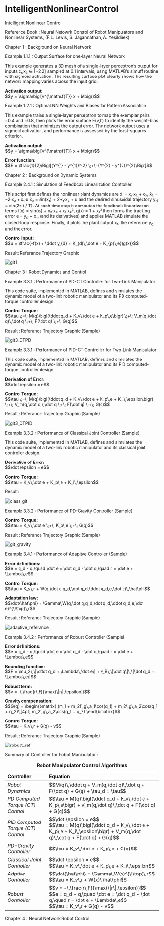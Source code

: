 # IntelligentNonlinearControl

Intelligent Nonlinear Control

Reference Book : Neural Netowrk Control of Robot Manipulators and Nonlinear Systems, (F.L. Lewis, S. Jagannathan, A. Yeşildirek)

Chapter 1 : Background on Neural Network

Example 1.1.1 : Output Surface for one-layer Neural Network

This example generates a 3D mesh of a single-layer perceptron’s output for inputs x₁,x₂ ∈ [−2,2] sampled at 0.1 intervals, using MATLAB’s simuff routine with sigmoid activation. The resulting surface plot clearly shows how the network mapping varies across the input grid. 

  <p>
    <strong>Activation output:</strong><br>
    $$y = \sigma\bigl(v^{\mathsf{T}} x + b\bigr)$$
  </p>                   

Example 1.2.1 : Optimal NN Weights and Biases for Pattern Association

This example trains a single-layer perceptron to map the exemplar pairs  =0.4 and =0.8, then plots the error surface E(v,b) to identify the weight–bias combination that minimizes the output error. The network output uses a sigmoid activation, and performance is assessed by the least-squares criterion.

  <p>
    <strong>Activation output:</strong><br>
    $$y = \sigma\bigl(v^{\mathsf{T}} x + b\bigr)$$
  </p>

  <p>
    <strong>Error function:</strong><br>
    $$E = \tfrac{1}{2}\Bigl[(Y^{1} - y^{1})^{2} \;+\; (Y^{2} - y^{2})^{2}\Bigr]$$
  </p>                                  

Chapter 2 : Background on Dynamic Systems

Example 2.4.1 : Simulation of Feedbcak Linearization Controller

This script first defines the nonlinear plant dynamics are ẋ₁ = x₁·x₂ + x₃, ẋ₂ = −2·x₂ + x₁·u ẋ₃ = sin(x₁) + 2·x₁·x₂ + u and the desired sinusoidal trajectory y<sub>d</sub> = sin(2π·t / T). At each time step it computes the feedback-linearization terms f(x) = sin(x₁) + x₂·x₃ + x₁·x₂²,  g(x) = 1 + x₁² then forms the tracking error e = y<sub>d</sub> − x₁, (and its derivatives) and applies MATLAB simulate the closed-loop response. Finally, it plots the plant output 
x₁, the reference y<sub>d</sub> and the error.

  <p>
    <strong>Control Input:</strong><br>
    $$u = \tfrac{-f(x) + \ddot y_{d} + K_{d}\,\dot e + K_{p}\,e}{g(x)}$$
  </p>

Result: Referance Trajectory Graphic

![git1](https://github.com/user-attachments/assets/a00e304b-eb49-4c93-b143-882ae17fb7a8)
 
Chapter 3 : Robot Dynamics and Control

Example 3.3.1 : Performance of PD-CT Controller for Two-Link Manipulator

This code suite, implemented in MATLAB, defines and simulates the dynamic model of a two-link robotic manipulator and its PD computed-torque controller design.

  <p>
    <strong>Control Torque:</strong><br>
    $$\tau \;=\; M(q)\bigl(\ddot q_d + K_v\,\dot e + K_p\,e\bigr)
       \;+\; V_m(q,\dot q)\,\dot q \;+\; F(\dot q) \;+\; G(q)$$
  </p>

Result : Referance Trajectory Graphic (Sample)

![git3_CTPD](https://github.com/user-attachments/assets/d2941676-cf9a-4c4f-9311-3cb433163b0e)

Example 3.3.1 : Performance of PID-CT Controller for Two-Link Manipulator

This code suite, implemented in MATLAB, defines and simulates the dynamic model of a two-link robotic manipulator and its PID computed-torque controller design.

  <p>
    <strong>Derivation of Error:</strong><br>
    $$\dot \epsilon = e$$
  </p>
  <p>
    <strong>Control Torque:</strong><br>
    $$\tau \;=\; M(q)\bigl(\ddot q_d + K_v\,\dot e + K_p\,e + K_i\,\epsilon\bigr)
       \;+\; V_m(q,\dot q)\,\dot q \;+\; F(\dot q) \;+\; G(q)$$
  </p>

Result : Referance Trajectory Graphic (Sample)

![git3_CTPID](https://github.com/user-attachments/assets/abfab594-ce8f-4709-ab2c-cd2baaefde3e)

Example 3.3.2 : Performance of Classical Joint Controller (Sample)

This code suite, implemented in MATLAB, defines and simulates the dynamic model of a two-link robotic manipulator and its classical joint controller design.

  <p>
    <strong>Derivative of Error:</strong><br>
    $$\dot \epsilon = e$$
  </p>
  <p>
    <strong>Control Torque:</strong><br>
    $$\tau = K_v\,\dot e + K_p\,e + K_i\,\epsilon$$
  </p>

Result: 

![class_git](https://github.com/user-attachments/assets/e7a27868-0251-4a6b-a65f-5f3f43713977)

Example 3.3.2 : Performance of PD-Gravity Controller (Sample)

  <p>
    <strong>Control Torque:</strong><br>
    $$\tau = K_v\,\dot e \;+\; K_p\,e \;+\; G(q)$$
  </p>

Result : Referance Trajectory Graphic (Sample)

![git_gravity](https://github.com/user-attachments/assets/0b916054-c0b4-464e-9dc9-3975a94180ed)

Example 3.4.1 : Performance of Adapitve Controller (Sample)

  <p>
    <strong>Error definitions:</strong><br>
    $$e = q_d - q,\quad \dot e = \dot q_d - \dot q,\quad r = \dot e + \Lambda\,e$$
  </p>

  <p>
    <strong>Control Torque:</strong><br>
    $$\tau = K_v\,r + W(q,\dot q,q_d,\dot q_d,\ddot q_d,e,\dot e)\,\hat\phi$$
  </p>

  <p>
    <strong>Adaptation law:</strong><br>
    $$\dot{\hat\phi} = \Gamma\,W(q,\dot q,q_d,\dot q_d,\ddot q_d,e,\dot e)^{\!\top}\,r$$
  </p>

Result : Referance Trajectory Graphic (Sample)

![adaptive_referance](https://github.com/user-attachments/assets/e97fcc2e-a52f-4a05-b14e-b6b365a91b19)

Example 3.4.2 : Performance of Robust Controller (Sample)

  <p>
    <strong>Error definitions:</strong><br>
    $$e = q_d - q,\quad \dot e = \dot q_d - \dot q,\quad r = \dot e + \Lambda\,e$$
  </p>

  <p>
    <strong>Bounding function:</strong><br>
    $$F = \mu_2\,\|\ddot q_d + \Lambda\,\dot e\| + v_B\,\|\dot q\|\,\|\dot q_d + \Lambda\,e\|$$
  </p>

  <p>
    <strong>Robust term:</strong><br>
    $$v = -\,\frac{r\,F}{\max(\|r\|,\epsilon)}$$
  </p>

  <p>
    <strong>Gravity compensation:</strong><br>
    $$G(q) = 
    \begin{bmatrix}
      (m_1 + m_2)\,g\,a_1\cos(q_1) + m_2\,g\,a_2\cos(q_1 + q_2)\\[4pt]
      m_2\,g\,a_2\cos(q_1 + q_2)
    \end{bmatrix}$$
  </p>

  <p>
    <strong>Control Torque:</strong><br>
    $$\tau = K_v\,r + G(q) - v$$
  </p>

Result : Referance Trajectory Graphic (Sample)

![robust_ref](https://github.com/user-attachments/assets/ed684475-68b2-4984-b933-7c2e9ca10cd9)

Summary of Controller for Robot Manipulator :

<table>
  <caption><strong>Robot Manipulator Control Algorithms</strong></caption>
  <thead>
    <tr>
      <th style="text-align:left;">Controller</th>
      <th style="text-align:left;">Equation</th>
    </tr>
  </thead>
  <tbody>
    <tr>
      <td><em>Robot Dynamics</em></td>
      <td>
        $$M(q)\,\ddot q + V_m(q,\dot q)\,\dot q + F(\dot q) + G(q) + \tau_d = \tau$$
      </td>
    </tr>
    <tr>
      <td><em>PD Computed Torque (CT) Control</em></td>
      <td>
        $$\tau = M(q)\bigl(\ddot q_d + K_v\,\dot e + K_p\,e\bigr)
         + V_m(q,\dot q)\,\dot q + F(\dot q) + G(q)$$
      </td>
    </tr>
    <tr>
      <td><em>PID Computed Torque (CT) Control</em></td>
      <td>
        $$\dot \epsilon = e$$<br>
        $$\tau = M(q)\bigl(\ddot q_d + K_v\,\dot e + K_p\,e + K_i\,\epsilon\bigr)
         + V_m(q,\dot q)\,\dot q + F(\dot q) + G(q)$$
      </td>
    </tr>
    <tr>
      <td><em>PD-Gravity Controller</em></td>
      <td>
        $$\tau = K_v\,\dot e + K_p\,e + G(q)$$
      </td>
    </tr>
    <tr>
      <td><em>Classical Joint Controller</em></td>
      <td>
        $$\dot \epsilon = e$$<br>
        $$\tau = K_v\,\dot e + K_p\,e + K_i\,\epsilon$$
      </td>
    </tr>
     <tr>
      <td><em>Adptive Controller</em></td>
      <td>
        $$\dot{\hat\phi} = \Gamma\,W(x)^{\!\top}\,r$$<br>
        $$\tau = K_v\,r + W(x)\,\hat\phi$$
      </td>
    </tr>
     <tr>
      <td><em>Robust Controller</em></td>
      <td>
        $$v = -\,\frac{r\,F}{\max(\|r\|,\epsilon)}$$<br>
        $$e = q_d - q,\quad \dot e = \dot q_d - \dot q,\quad r = \dot e + \Lambda\,e$$<br>
        $$\tau = K_v\,r + G(q) - v$$
      </td>
    </tr>
  </tbody>
</table>

Chapter 4 : Neural Network Robot Control

